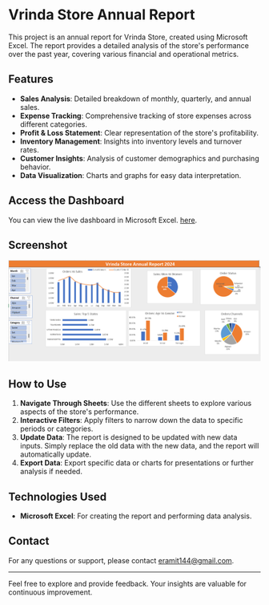 # Vrinda Store Annual Report

This project is an annual report for Vrinda Store, created using Microsoft Excel. The report provides a detailed analysis of the store's performance over the past year, covering various financial and operational metrics.

## Features

- **Sales Analysis**: Detailed breakdown of monthly, quarterly, and annual sales.
- **Expense Tracking**: Comprehensive tracking of store expenses across different categories.
- **Profit & Loss Statement**: Clear representation of the store's profitability.
- **Inventory Management**: Insights into inventory levels and turnover rates.
- **Customer Insights**: Analysis of customer demographics and purchasing behavior.
- **Data Visualization**: Charts and graphs for easy data interpretation.

## Access the Dashboard

You can view the live dashboard in Microsoft Excel. [here](https://1drv.ms/x/s!AvQAlS2fyeLOiOAXu8_qx1BT6yWtGw?e=U4x9Tq).

## Screenshot

![Vrinda Store Annual Report](https://github.com/amit-069/ExcelProject1/blob/main/Screenshot%202024-08-02%20234511.png)

## How to Use

1. **Navigate Through Sheets**: Use the different sheets to explore various aspects of the store's performance.
2. **Interactive Filters**: Apply filters to narrow down the data to specific periods or categories.
3. **Update Data**: The report is designed to be updated with new data inputs. Simply replace the old data with the new data, and the report will automatically update.
4. **Export Data**: Export specific data or charts for presentations or further analysis if needed.

## Technologies Used

- **Microsoft Excel**: For creating the report and performing data analysis.

## Contact

For any questions or support, please contact [eramit144@gmail.com](mailto:eramit144@gmail.com).

---

Feel free to explore and provide feedback. Your insights are valuable for continuous improvement.
